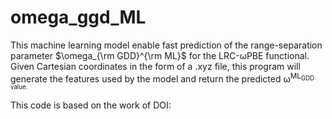 # omega_ggd_ML

This machine learning model enable fast prediction of the range-separation parameter $\omega_{\rm GDD}^{\rm ML}$ for the LRC-&omega;PBE functional. Given Cartesian coordinates in the form of a .xyz file, this program will generate the features used by the model and return the predicted &omega;<sup>ML<sub>GDD value.

This code is based on the work of DOI:

